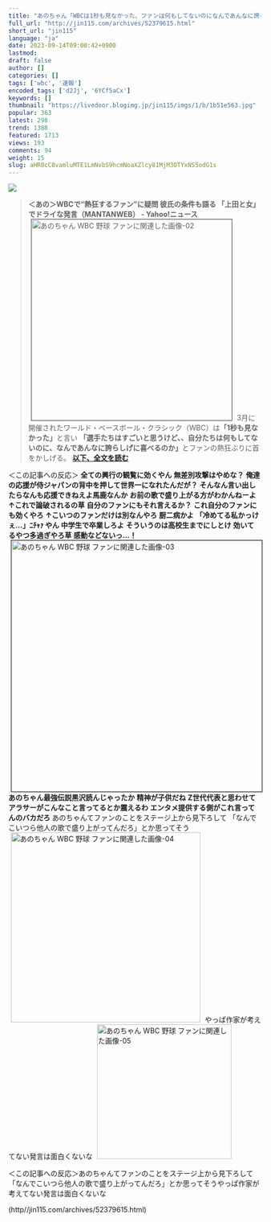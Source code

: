 ```yaml
---
title: "あのちゃん「WBCは1秒も見なかった、ファンは何もしてないのになんであんなに誇らしげに喜べるのか」 "
full_url: "http://jin115.com/archives/52379615.html"
short_url: "jin115"
language: "ja"
date: 2023-09-14T09:00:42+0900
lastmod: 
draft: false
author: []
categories: []
tags: ['wbc', '速報']
encoded_tags: ['d2Jj', '6YCf5aCx']
keywords: []
thumbnail: "https://livedoor.blogimg.jp/jin115/imgs/1/b/1b51e563.jpg"
popular: 363
latest: 298
trend: 1388
featured: 1713
views: 193
comments: 94
weight: 15
slug: aHR0cC8vamluMTE1LmNvbS9hcmNoaXZlcy81MjM3OTYxNS5odG1s
---
```


![](https://livedoor.blogimg.jp/jin115/imgs/1/b/1b51e563.jpg)

<div><a name='more'></a> <blockquote><b>＜あの＞WBCで“熱狂するファン”に疑問 彼氏の条件も語る 「上田と女」でドライな発言（MANTANWEB） - Yahoo!ニュース </b> <img src='https//livedoor.blogimg.jp/jin115/imgs/b/4/b4f6336e.png' width='400' border='1' hspace='5' class='pict' alt='あのちゃん WBC 野球 ファンに関連した画像-02'> 3月に開催されたワールド・ベースボール・クラシック（WBC）は<b>「1秒も見なかった」</b>と言い <b>「選手たちはすごいと思うけど、、自分たちは何もしてないのに、なんであんなに誇らしげに喜べるのか」</b>とファンの熱狂ぶりに首をかしげる。 <a href='https//news.yahoo.co.jp/articles/dd9c0a3c6907f58b65c1c5b91f650c4e29324800' target='_blank'><b>以下、全文を読む</b></a></blockquote> ＜この記事への反応＞ <b>全ての興行の観覧に効くやん</b> <b>無差別攻撃はやめな？</b> <b>俺達の応援が侍ジャパンの背中を押して世界一になれたんだが？</b> <b>そんなん言い出したらなんも応援できねえよ馬鹿なんか</b> <b>お前の歌で盛り上がる方がわかんねーよ</b> <b>↑これで論破されるの草</b> <b>自分のファンにもそれ言えるか？</b> <b>これ自分のファンにも効くやろ</b> <b>↑こいつのファンだけは別なんやろ</b> <b>厨二病かよ</b> <b>「冷めてる私かっけぇ…」ﾆﾁｬｧ やん 中学生で卒業しろよ</b> <b>そういうのは高校生までにしとけ</b> <b>効いてるやつ多過ぎやろ草</b> <b>感動などないっ…！</b> <img src='https//livedoor.blogimg.jp/jin115/imgs/0/0/00728b66.jpg' width='500' border='1' hspace='5' class='pict' alt='あのちゃん WBC 野球 ファンに関連した画像-03'> <b>あのちゃん最強伝説黒沢読んじゃったか</b> <b>精神が子供だね</b> <b>Z世代代表と思わせてアラサーがこんなこと言ってるとか震えるわ</b> <b>エンタメ提供する側がこれ言ってんのバカだろ</b> あのちゃんてファンのことをステージ上から見下ろして 「なんでこいつら他人の歌で盛り上がってんだろ」とか思ってそう <img src='https//livedoor.blogimg.jp/jin115/imgs/1/6/1612aea0.gif' width='378' border='0' hspace='5' class='pict' alt='あのちゃん WBC 野球 ファンに関連した画像-04'> やっぱ作家が考えてない発言は面白くないな <img src='https//livedoor.blogimg.jp/jin115/imgs/9/4/9467b835.gif' width='268' border='0' hspace='5' class='pict' alt='あのちゃん WBC 野球 ファンに関連した画像-05'> <p>＜この記事への反応＞あのちゃんてファンのことをステージ上から見下ろして「なんでこいつら他人の歌で盛り上がってんだろ」とか思ってそうやっぱ作家が考えてない発言は面白くないな</p></div>

(http//jin115.com/archives/52379615.html)
